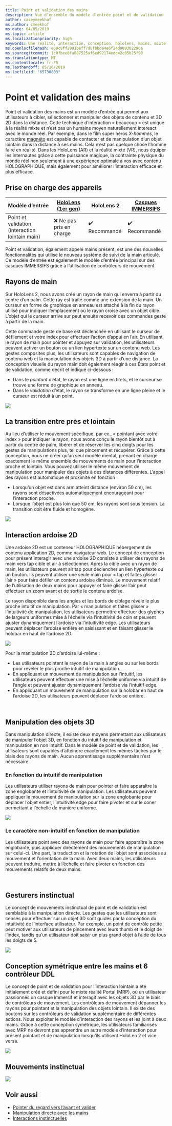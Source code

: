 ```yaml
---
title: Point et validation des mains
description: Vue d’ensemble du modèle d’entrée point et de validation
author: caseymeekhof
ms.author: cmeekhof
ms.date: 04/05/2019
ms.topic: article
ms.localizationpriority: high
keywords: Une réalité, interaction, conception, hololens, mains, mixte présent, pointez et valider
ms.openlocfilehash: e69c8ff2091beff7d8fbbde4e6f24d909302290a
ms.sourcegitcommit: 1c0fbee8fa887525af6ed92174edc42c05b25f90
ms.translationtype: MT
ms.contentlocale: fr-FR
ms.lasthandoff: 05/16/2019
ms.locfileid: "65730803"
---
```

# <a name="point-and-commit-with-hands"></a>Point et validation des mains
Point et validation des mains est un modèle d’entrée qui permet aux utilisateurs à cibler, sélectionner et manipuler des objets de contenu et 3D 2D dans la distance. Cette technique d’interaction « beaucoup » est unique à la réalité mixte et n’est pas un humains moyen naturellement intereact avec le monde réel. Par exemple, dans le film super héros *X-hommes*, le caractère [magnéto](https://en.wikipedia.org/wiki/Magneto_(comics)) est capable de contacter et de manipulation d’un objet lointain dans la distance à ses mains. Cela n’est pas quelque chose l’homme faire en réalité. Dans les HoloLens (AR) et la réalité mixte (VR), nous équiper les internautes grâce à cette puissance magique, la contrainte physique du monde réel non seulement à une expérience optimale à vos avec contenu HOLOGRAPHIQUE, mais également pour améliorer l’interaction efficace et plus efficace.

## <a name="device-support"></a>Prise en charge des appareils

Modèle d’entrée | [HoloLens (1er gen)](https://docs.microsoft.com/en-us/windows/mixed-reality/hololens-hardware-details) | HoloLens 2 | [Casques IMMERSIFS](https://docs.microsoft.com/en-us/windows/mixed-reality/immersive-headset-hardware-details) |
| ---------| -----| ----- | ---------|
Point et validation (interaction lointain main) | ❌ Ne pas pris en charge | ✔️ Recommandé | ✔️ Recommandé

Point et validation, également appelé mains présent, est une des nouvelles fonctionnalités qui utilise le nouveau système de suivi de la main articulé. Ce modèle d’entrée est également le modèle d’entrée principal sur des casques IMMERSIFS grâce à l’utilisation de contrôleurs de mouvement.

## <a name="hand-rays"></a>Rayons de main

Sur HoloLens 2, nous avons créé un rayon de main qui enverra à partir du centre d’un palm. Cette ray est traité comme une extension de la main. Un curseur en forme de graphique en anneau est attaché à la fin du rayon utilisé pour indiquer l’emplacement où le rayon croise avec un objet cible. L’objet qui le curseur arrive sur peut ensuite recevoir des commandes geste à partir de la main.

Cette commande geste de base est déclenchée en utilisant le curseur de défilement et votre index pour effectuer l’action d’appui en l’air. En utilisant le rayon de main pour pointer et appuyez sur validation, les utilisateurs peuvent activer un bouton ou un lien hypertexte sur un contenu web. Les gestes composites plus, les utilisateurs sont capables de navigation de contenu web et la manipulation des objets 3D à partir d’une distance. La conception visuelle du rayon main doit également réagir à ces États point et de validation, comme décrit et indiqué ci-dessous : 

* Dans le *pointant* d’état, le rayon est une ligne en tirets, et le curseur se trouve une forme de graphique en anneau.
* Dans le *validation* d’état, le rayon se transforme en une ligne pleine et le curseur est réduit à un point.

![](images/Hand-Rays-720px.jpg)

## <a name="transition-between-near-and-far"></a>La transition entre près et lointain

Au lieu d’utiliser le mouvement spécifique, par ex., « pointant avec votre index » pour indiquer le rayon, nous avons conçu le rayon bientôt out à partir du centre de palm, libérer et de réserver les cinq doigts pour les gestes de manipulations plus, tel que pincement et récupérer. Grâce à cette conception, nous ne créer qu’un seul modèle mental, prenant en charge exactement le même ensemble de mouvements de main pour l’interaction proche et lointain. Vous pouvez utiliser le même mouvement de manipulation pour manipuler des objets à des distances différentes. L’appel des rayons est automatique et proximité en fonction :

*  Lorsqu’un objet est dans arm atteint distance (environ 50 cm), les rayons sont désactivées automatiquement encourageant pour l’interaction proche.
*  Lorsque l’objet est plus loin que 50 cm, les rayons sont sous tension. La transition doit être fluide et homogène.

![](images/Transition-Between-Near-And-Far-720px.jpg)

## <a name="2d-slate-interaction"></a>Interaction ardoise 2D

Une ardoise 2D est un conteneur HOLOGRAPHIQUE hébergement de contenu application 2D, comme navigateur web. Le concept de conception pour présent interagir avec une ardoise 2D consiste à utiliser des rayons de main vers tap cible et air à sélectionner. Après la cible avec un rayon de main, les utilisateurs peuvent air tap pour déclencher un lien hypertexte ou un bouton. Ils peuvent utiliser une seule main pour « tap et faites glisser l’air » pour faire défiler un contenu ardoise diminué. Le mouvement relatif de l’utilisation de deux mains pour appuyer et faire glisser l’air peut effectuer un zoom avant et de sortie le contenu ardoise.

Le rayon disponible dans les angles et les bords de ciblage révèle le plus proche intuitif de manipulation. Par « manipulation et faites glisser » l’intuitivité de manipulation, les utilisateurs permettre effectuer des glyphes de largeurs uniformes mise à l’échelle via l’intuitivité de coin et peuvent ajuster dynamiquement l’ardoise via l’intuitivité edge. Les utilisateurs peuvent déplacer l’ardoise entière en saisissant et en faisant glisser le holobar en haut de l’ardoise 2D.

![](images/2D-Slate-Interaction-Far-720px.jpg)

Pour la manipulation 2D d’ardoise lui-même :<br>

* Les utilisateurs pointent le rayon de la main à angles ou sur les bords pour révéler le plus proche intuitif de manipulation. 
* En appliquant un mouvement de manipulation sur l’intuitif, les utilisateurs peuvent effectuer une mise à l’échelle uniforme via intuitif de l’angle et peuvent ajuster dynamiquement l’ardoise via l’intuitif edge. 
* En appliquant un mouvement de manipulation sur la holobar en haut de l’ardoise 2D, les utilisateurs peuvent déplacer l’ardoise entière.<br>

<br>

## <a name="3d-object-manipulation"></a>Manipulation des objets 3D

Dans manipulation directe, il existe deux moyens permettant aux utilisateurs de manipuler l’objet 3D, en fonction du intuitif de manipulation et manipulation en non intuitif. Dans le modèle de point et de validation, les utilisateurs sont capables d’atteindre exactement les mêmes tâches par le biais des rayons de main. Aucun apprentissage supplémentaire n’est nécessaire.<br>

### <a name="affordance-based-manipulation"></a>En fonction du intuitif de manipulation
Les utilisateurs utiliser rayons de main pour pointer et faire apparaître la zone englobante et l’intuitivité de manipulation. Les utilisateurs peuvent appliquer le mouvement de manipulation sur la zone englobante pour déplacer l’objet entier, l’intuitivité edge pour faire pivoter et sur le coner permettant à l’échelle de manière uniforme. <br>

![](images/3D-Object-Manipulation-Far-720px.jpg) <br>


### <a name="non-affordance-based-manipulation"></a>Le caractère non-intuitif en fonction de manipulation
Les utilisateurs point avec des rayons de main pour faire apparaître la zone englobante, puis appliquer directement des mouvements de manipulation sur celui-ci. Une part, la traduction et la rotation de l’objet sont associées au mouvement et l’orientation de la main. Avec deux mains, les utilisateurs peuvent traduire, mettre à l’échelle et faire pivoter en fonction des mouvements relatifs de deux mains.<br>

<br>

## <a name="instinctual-gesturers"></a>Gesturers instinctual
Le concept de mouvements instinctual de point et de validation est semblable à la manipulation directe. Les gestes que les utilisateurs sont censés pour effectuer sur un objet 3D sont guidés par la conception du intuitivité de l’interface utilisateur. Par exemple, un point de contrôle petite peut motiver aux utilisateurs de pincement avec leurs thumb et le doigt de l’index, tandis qu’un utilisateur doit saisir un plus grand objet à l’aide de tous les doigts de 5.

![](images/Instinctual-Gestures-Far-720px.jpg)<br>

## <a name="symmetric-design-between-hands-and-6-dof-controller"></a>Conception symétrique entre les mains et 6 contrôleur DDL 
Le concept de point et de validation pour l’interaction lointain a été initialement créé et défini pour le mixte réalité Portal (MRP), où un utilisateur passionnés un casque immersif et interagit avec les objets 3D par le biais de contrôleurs de mouvement. Les contrôleurs de mouvement dépanner les rayons pour pointant et la manipulation des objets lointain. Il existe des boutons sur les contrôleurs de validation supplémentaire de différentes actions. Nous exploiter le modèle d’interaction des rayons et les joint à deux mains. Grâce à cette conception symétrique, les utilisateurs familiarisés avec MRP ne devront pas apprendre un autre modèle d’interaction pour présent pointant et de manipulation lorsqu’ils utilisent HoloLen 2 et vice versa.    

![](images/Symmetric-Design-For-Rays-720px.jpg)<br>

## <a name="instinctual-gestures"></a>Mouvements instinctual

![](images/Instinctual-Gestures-Far-720px.jpg)

## <a name="see-also"></a>Voir aussi
* [Pointer du regard vers l’avant et valider](gaze-and-commit.md)
* [Manipulation directe avec les mains](direct-manipulation.md)
* [Interactions instinctuelles](interaction-fundamentals.md)

